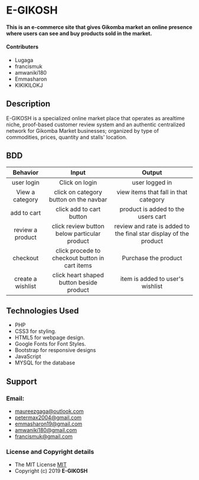# E-GIKOSH

#### This is an e-commerce site that gives Gikomba market an online presence where users can see and buy products sold in the market.

#### Contributers
* Lugaga 
* francismuk
* amwaniki180
* Emmasharon
* KIKIKILOKJ

## Description

E-GIKOSH is a specialized online market place that operates as arealtime niche, proof-based customer review system and an authentic centralized network for Gikomba Market businesses; organized by type of commodities, prices, quantity and stalls' location. 

## BDD

| Behavior | Input  | Output |
| :-------------: | :-------------: | :-------------: |
| user login | Click on login | user logged in |
| View a category | click on category button on the navbar  | view items that fall in that category |
| add to cart| click add to cart button | product is added to the users cart |
| review a product| click review button below particular product | review and rate is added to the final star display of the product |
| checkout | click procede to checkout button in cart items | Purchase the product |
| create a wishlist| click heart shaped button beside product  | item is added to user's wishlist |


## Technologies Used

* PHP
* CSS3 for styling.
* HTML5 for webpage design.
* Google Fonts for Font Styles.
* Bootstrap for responsive designs
* JavaScript
* MYSQL for the database

## Support

### Email: 
  * maureezgaga@outlook.com
  * petermax2004@gmail.com
  * emmasharon19@gmail.com
  * amwaniki180@gmail.com
  * francismuk@gmail.com

### License and Copyright details

* The MIT License [MIT](LICENSE)
* Copyright (c) 2019 **E-GIKOSH**



